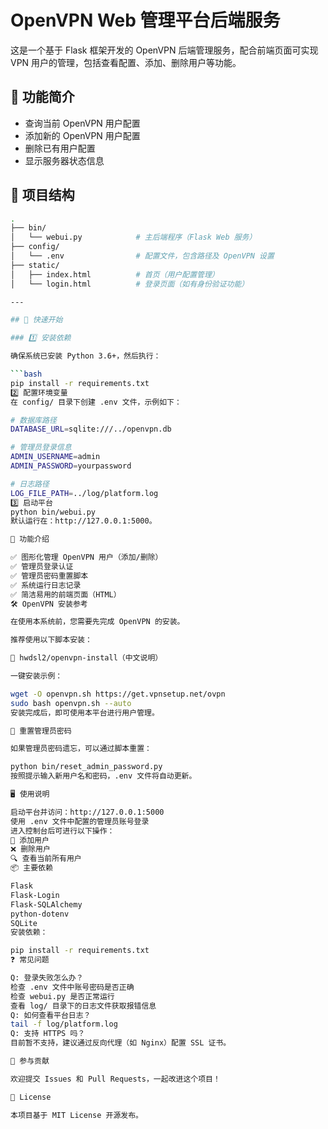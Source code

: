 # OpenVPN Web 管理平台后端服务

这是一个基于 Flask 框架开发的 OpenVPN 后端管理服务，配合前端页面可实现 VPN 用户的管理，包括查看配置、添加、删除用户等功能。

## 🌟 功能简介

- 查询当前 OpenVPN 用户配置
- 添加新的 OpenVPN 用户配置
- 删除已有用户配置
- 显示服务器状态信息

## 📁 项目结构

```bash
.
├── bin/
│   └── webui.py            # 主后端程序（Flask Web 服务）
├── config/
│   └── .env                # 配置文件，包含路径及 OpenVPN 设置
├── static/
│   ├── index.html          # 首页（用户配置管理）
│   └── login.html          # 登录页面（如有身份验证功能）

---

## 🚀 快速开始

### 1️⃣ 安装依赖

确保系统已安装 Python 3.6+，然后执行：

```bash
pip install -r requirements.txt
2️⃣ 配置环境变量
在 config/ 目录下创建 .env 文件，示例如下：

# 数据库路径
DATABASE_URL=sqlite:///../openvpn.db

# 管理员登录信息
ADMIN_USERNAME=admin
ADMIN_PASSWORD=yourpassword

# 日志路径
LOG_FILE_PATH=../log/platform.log
3️⃣ 启动平台
python bin/webui.py
默认运行在：http://127.0.0.1:5000。

🧰 功能介绍

✅ 图形化管理 OpenVPN 用户（添加/删除）
✅ 管理员登录认证
✅ 管理员密码重置脚本
✅ 系统运行日志记录
✅ 简洁易用的前端页面（HTML）
🛠️ OpenVPN 安装参考

在使用本系统前，您需要先完成 OpenVPN 的安装。

推荐使用以下脚本安装：

📌 hwdsl2/openvpn-install（中文说明）

一键安装示例：

wget -O openvpn.sh https://get.vpnsetup.net/ovpn
sudo bash openvpn.sh --auto
安装完成后，即可使用本平台进行用户管理。

🔐 重置管理员密码

如果管理员密码遗忘，可以通过脚本重置：

python bin/reset_admin_password.py
按照提示输入新用户名和密码，.env 文件将自动更新。

🖥️ 使用说明

启动平台并访问：http://127.0.0.1:5000
使用 .env 文件中配置的管理员账号登录
进入控制台后可进行以下操作：
👤 添加用户
❌ 删除用户
🔍 查看当前所有用户
📦 主要依赖

Flask
Flask-Login
Flask-SQLAlchemy
python-dotenv
SQLite
安装依赖：

pip install -r requirements.txt
❓ 常见问题

Q: 登录失败怎么办？
检查 .env 文件中账号密码是否正确
检查 webui.py 是否正常运行
查看 log/ 目录下的日志文件获取报错信息
Q: 如何查看平台日志？
tail -f log/platform.log
Q: 支持 HTTPS 吗？
目前暂不支持，建议通过反向代理（如 Nginx）配置 SSL 证书。

🤝 参与贡献

欢迎提交 Issues 和 Pull Requests，一起改进这个项目！

📄 License

本项目基于 MIT License 开源发布。
